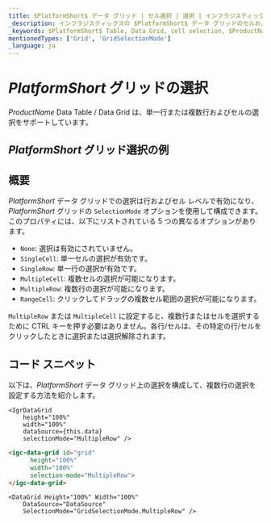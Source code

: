 ```yaml
---
title: $PlatformShort$ データ グリッド | セル選択 | 選択 | インフラジスティックス
_description: インフラジスティックスの $PlatformShort$ データ グリッドのセルおよび行選択を使用して、テーブルの領域を強調表示します。$ProductName$ テーブルの単一行選択または複数行選択を設定する方法について説明します。
_keywords: $PlatformShort$ Table, Data Grid, cell selection, $ProductName$, Infragistics, $PlatformShort$ テーブル, データ グリッド, セル選択, インフラジスティックス
mentionedTypes: ['Grid', 'GridSelectionMode']
_language: ja
---
```


# $PlatformShort$ グリッドの選択

$ProductName$ Data Table / Data Grid は、単一行または複数行およびセルの選択をサポートしています。

## $PlatformShort$ グリッド選択の例


<code-view style="height: 600px" 
           data-demos-base-url="{environment:demosBaseUrl}" 
           iframe-src="{environment:demosBaseUrl}/grids/data-grid-cell-selection" alt="$PlatformShort$ グリッド選択の例">
</code-view>
<sample-button src="grids/data-grid/cell-selection"></sample-button>

<div class="divider--half"></div>

## 概要

$PlatformShort$ データ グリッドでの選択は行およびセル レベルで有効になり、$PlatformShort$ グリッドの `SelectionMode` オプションを使用して構成できます。このプロパティには、以下にリストされている 5 つの異なるオプションがあります。

- `None`: 選択は有効にされていません。
- `SingleCell`: 単一セルの選択が有効です。
- `SingleRow`: 単一行の選択が有効です。
- `MultipleCell`: 複数セルの選択が可能になります。
- `MultipleRow`: 複数行の選択が可能になります。
- `RangeCell`: クリックしてドラッグの複数セル範囲の選択が可能になります。

`MultipleRow` または `MultipleCell` に設定すると、複数行またはセルを選択するために CTRL キーを押す必要はありません。各行/セルは、その特定の行/セルをクリックしたときに選択または選択解除されます。

## コード スニペット

以下は、$PlatformShort$ データ グリッド上の選択を構成して、複数行の選択を設定する方法を紹介します。

```tsx
<IgrDataGrid
    height="100%"
    width="100%"
    dataSource={this.data}
    selectionMode="MultipleRow" />
```

```html
<igc-data-grid id="grid"
      height="100%"
      width="100%"
      selection-mode="MultipleRow">
</igc-data-grid>
```

```razor
<DataGrid Height="100%" Width="100%"                      
    DataSource="DataSource"
    SelectionMode="GridSelectionMode.MultipleRow" />
```